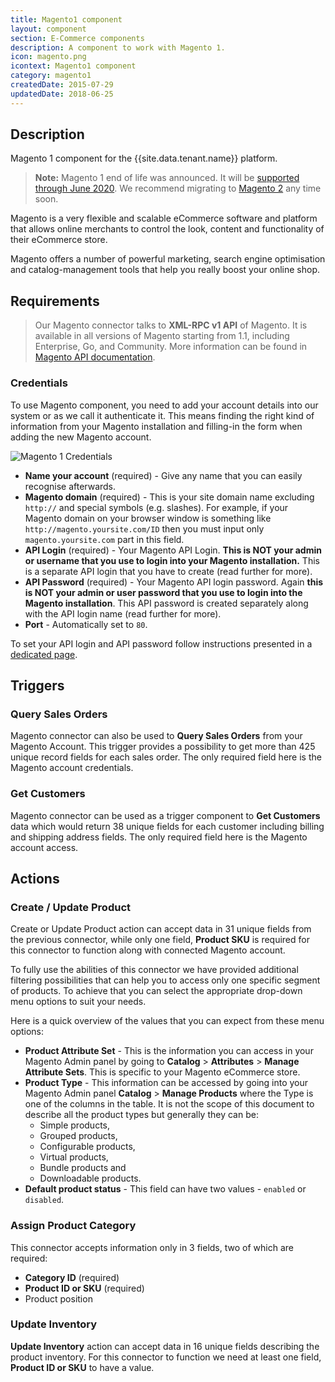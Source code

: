 ```yaml
---
title: Magento1 component
layout: component
section: E-Commerce components
description: A component to work with Magento 1.
icon: magento.png
icontext: Magento1 component
category: magento1
createdDate: 2015-07-29
updatedDate: 2018-06-25
---
```


## Description

Magento 1 component for the {{site.data.tenant.name}} platform.

> **Note:** Magento 1 end of life was announced. It will be [supported through June 2020](https://magento.com/blog/magento-news/supporting-magento-1-through-june-2020).
> We recommend migrating to [Magento 2](/components/magento2) any time soon.

Magento is a very flexible and scalable eCommerce software and platform that
allows online merchants to control the look, content and functionality of their
eCommerce store.

Magento offers a number of powerful marketing, search engine optimisation and
catalog-management tools that help you really boost your online shop.

## Requirements

> Our Magento connector talks to **XML-RPC v1 API** of Magento. It is available in
> all versions of Magento starting from 1.1, including Enterprise, Go, and Community.
> More information can be found in [Magento API documentation](https://devdocs.magento.com/guides/m1x/api/soap/introduction.html).

### Credentials

To use Magento component, you need to add your account details into our system
or as we call it authenticate it. This means finding the right kind of
information from your Magento installation and filling-in the form when adding
the new Magento account.

![Magento 1 Credentials](img/magento1-credentials.png)

*   **Name your account** (required) - Give any name that you can easily recognise afterwards.
*   **Magento domain** (required) - This is your site domain name excluding `http://` and special symbols (e.g. slashes). For example, if your Magento domain on your browser window is something like `http://magento.yoursite.com/ID` then you must input only `magento.yoursite.com` part in this field.
*   **API Login** (required) - Your Magento API Login. **This is NOT your admin or username that you use to login into your Magento installation.** This is a separate API login that you have to create (read further for more).
*   **API Password** (required) - Your Magento API login password. Again **this is NOT your admin or user password that you use to login into the Magento installation**. This API password is created separately along with the API login name (read further for more).
*   **Port** - Automatically set to `80`.

To set your API login and API password follow instructions presented in a
[dedicated page](set-api-login-password).

## Triggers

### Query Sales Orders

Magento connector can also be used to **Query Sales Orders** from your Magento
Account. This trigger provides a possibility to get more than 425 unique record
fields for each sales order. The only required field here is the Magento account credentials.

### Get Customers

Magento connector can be used as a trigger component to **Get Customers** data
which would return 38 unique fields for each customer including billing and
shipping address fields. The only required field here is the Magento account access.


## Actions

### Create / Update Product

Create or Update Product action can accept data in 31 unique fields from the
previous connector, while only one field, **Product SKU** is required for this
connector to function along with connected Magento account.

To fully use the abilities of this connector we have provided additional filtering
possibilities that can help you to access only one specific segment of products.
To achieve that you can select the appropriate drop-down menu options to suit your needs.

Here is a quick overview of the values that you can expect from these menu options:

*   **Product Attribute Set** - This is the information you can access in your Magento Admin panel by going to **Catalog** > **Attributes** > **Manage Attribute Sets**. This is specific to your Magento eCommerce store.
*   **Product Type** - This information can be accessed by going into your Magento Admin panel **Catalog** > **Manage Products** where the Type is one of the columns in the table. It is not the scope of this document to describe all the product types but generally they can be:
    *   Simple products,
    *   Grouped products,
    *   Configurable products,
    *   Virtual products,
    *   Bundle products and
    *   Downloadable products.
*   **Default product status** - This field can have two values - `enabled` or `disabled`.

### Assign Product Category

This connector accepts information only in 3 fields, two of which are required:
*   **Category ID** (required)
*   **Product ID or SKU** (required)
*   Product position

### Update Inventory

**Update Inventory** action can accept data in 16 unique fields describing the
product inventory. For this connector to function we need at least one field,
**Product ID or SKU** to have a value.
